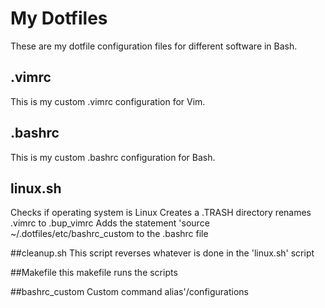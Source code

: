 # My Dotfiles
These are my dotfile configuration files for different software in Bash.
## .vimrc
This is my custom .vimrc configuration for Vim.
## .bashrc
This is my custom .bashrc configuration for Bash.
## linux.sh
Checks if operating system is Linux
Creates a .TRASH directory
renames .vimrc to .bup_vimrc
Adds the statement 'source ~/.dotfiles/etc/bashrc_custom to the .bashrc file

##cleanup.sh
This script reverses whatever is done in the 'linux.sh' script

##Makefile
this makefile runs the scripts

##bashrc_custom
Custom command alias'/configurations
